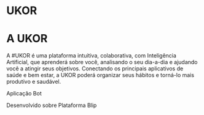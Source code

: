 # UKOR

A UKOR
======

A #UKOR é uma plataforma intuitiva, colaborativa, com Inteligência Artificial, que aprenderá sobre você, analisando o seu dia-a-dia e ajudando você a atingir seus objetivos. Conectando os principais aplicativos de saúde e bem estar, a UKOR poderá organizar seus hábitos e torná-lo mais produtivo e saudável.

Aplicação Bot

Desenvolvido sobre Plataforma Blip
